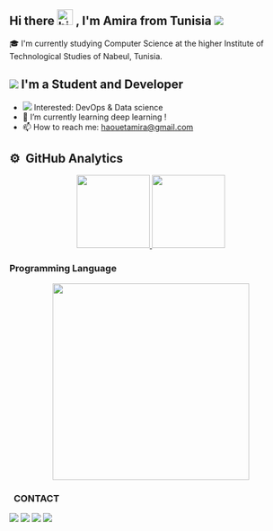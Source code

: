 ## Hi there <img src="https://user-images.githubusercontent.com/1303154/88677602-1635ba80-d120-11ea-84d8-d263ba5fc3c0.gif" width="28px" alt="hi"> , I'm Amira from Tunisia <img src="https://img.icons8.com/color/20/000000/tunisia.png"/>

🎓 I'm currently studying Computer Science at the higher Institute of Technological Studies of Nabeul, Tunisia. 
  

## <img src="https://img.icons8.com/color-glass/30/000000/developer.png"/> I'm a Student and Developer 
- <img src="https://img.icons8.com/external-victoruler-flat-victoruler/25/000000/external-interest-business-and-finance-victoruler-flat-victoruler.png"/> Interested: DevOps & Data science
- 🌱 I’m currently learning deep learning !
- 📫 How to reach me: haouetamira@gmail.com


 ## ⚙️ &nbsp;GitHub Analytics

<p align="center">
<a href="https://github.com/amira-haouet">
  <img height="130em" src="https://github-readme-stats-eight-theta.vercel.app/api?username=amira-haouet&show_icons=true&theme=nightowl&show_icons=true&include_all_commits=true&count_private=true&hide=issues,contribs"/>
 
  <img height="130em" src="https://github-readme-stats.vercel.app/api/wakatime?username=amirahaouet&theme=nightowl">

</a>
</p>
   
### Programming Language

<p align="center">



 <img width="350em" src="https://github-readme-stats-eight-theta.vercel.app/api/top-langs/?username=amira-haouet&layout=compact&langs_count=8&theme=nightowl&show_icons=true"/>
 
  </p>
   
  
### 


   
 ### &nbsp; CONTACT 
   
[<img src="https://img.icons8.com/color/30/4a90e2/linkedin.png"/>][linkedin]
[<img src="https://img.icons8.com/fluency/30/4a90e2/twitter.png"/>][twitter]
[<img src="https://img.icons8.com/ios-filled/30/4a90e2/facebook-circled.png"/>][facebook]
[<img src="https://img.icons8.com/fluency/30/4a90e2/instagram-new.png"/>][instagram]


[twitter]: https://twitter.com/AmiraHaouet
[facebook]: https://www.facebook.com/htamira/
[instagram]: https://www.instagram.com/amirahaouet/
[linkedin]: https://www.linkedin.com/in/amira-haouet/



